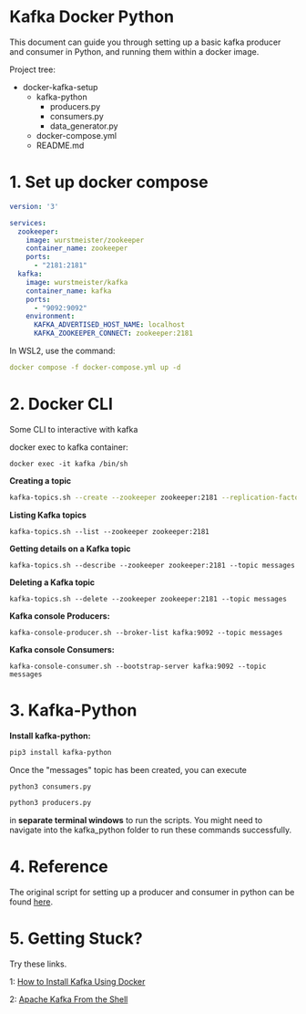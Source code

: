 # Kafka Docker Python

This document can guide you through setting up a basic kafka producer and consumer in Python, and running them within a docker image.

Project tree:

- docker-kafka-setup
    - kafka-python
        - producers.py
        - consumers.py
        - data_generator.py
    - docker-compose.yml
    - README.md

# 1. Set up docker compose

```yaml
version: '3'

services:
  zookeeper:
    image: wurstmeister/zookeeper
    container_name: zookeeper
    ports:
      - "2181:2181"
  kafka:
    image: wurstmeister/kafka
    container_name: kafka
    ports:
      - "9092:9092"
    environment:
      KAFKA_ADVERTISED_HOST_NAME: localhost
      KAFKA_ZOOKEEPER_CONNECT: zookeeper:2181
```

In WSL2, use the command:

```yaml
docker compose -f docker-compose.yml up -d
```

# 2. Docker CLI

Some CLI to interactive with kafka

docker exec to kafka container:  

`docker exec -it kafka /bin/sh`

****Creating a topic****

```bash
kafka-topics.sh --create --zookeeper zookeeper:2181 --replication-factor 1 --partitions 1 --topic message
```

****Listing Kafka topics****

`kafka-topics.sh --list --zookeeper zookeeper:2181`

****Getting details on a Kafka topic****

`kafka-topics.sh --describe --zookeeper zookeeper:2181 --topic messages`

****Deleting a Kafka topic****

`kafka-topics.sh --delete --zookeeper zookeeper:2181 --topic messages`

****Kafka console Producers:****

`kafka-console-producer.sh --broker-list kafka:9092 --topic messages`

**Kafka console Consumers:**

`kafka-console-consumer.sh --bootstrap-server kafka:9092 --topic messages`

# 3. Kafka-Python

**Install kafka-python:**

```bash
pip3 install kafka-python
```

Once the "messages" topic has been created, you can execute

```bash
python3 consumers.py
```

```bash
python3 producers.py
```

in **separate terminal windows** to run the scripts. You might need to navigate into the kafka_python folder to run these commands successfully.

# 4. Reference

The original script for setting up a producer and consumer in python can be found [here](https://github.com/better-data-science/Apache-Kafka-in-Python).

# 5. Getting Stuck?

Try these links.

1: [How to Install Kafka Using Docker](https://betterdatascience.com/how-to-install-apache-kafka-using-docker-the-easy-way/)

2: [Apache Kafka From the Shell](https://betterdatascience.com/master-the-kafka-shell-in-5-minutes-topics-producers-and-consumers-explained/)
